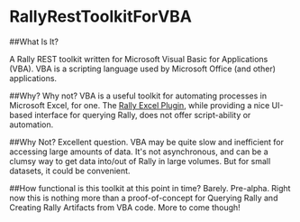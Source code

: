 RallyRestToolkitForVBA
======================

##What Is It?

A Rally REST toolkit written for Microsoft Visual Basic for Applications (VBA). VBA is a scripting language used by Microsoft Office (and other) applications.

##Why?
Why not? VBA is a useful toolkit for automating processes in Microsoft Excel, for one. The [Rally Excel Plugin](https://help.rallydev.com/rally-add-excel "Rally Excel Add-In"), while providing a nice UI-based interface for querying Rally, does not offer script-ability or automation.

##Why Not?
Excellent question. VBA may be quite slow and inefficient for accessing large amounts of data. It's not asynchronous, and can be a clumsy way to get data into/out of Rally in large volumes. But for small datasets, it could be convenient.

##How functional is this toolkit at this point in time?
Barely. Pre-alpha. Right now this is nothing more than a proof-of-concept for Querying Rally and Creating Rally Artifacts from VBA code. More to come though!